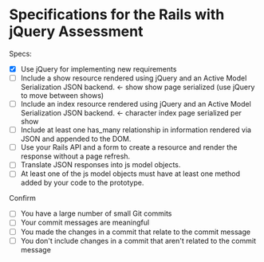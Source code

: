 # Specifications for the Rails with jQuery Assessment

Specs:
- [x] Use jQuery for implementing new requirements
- [ ] Include a show resource rendered using jQuery and an Active Model Serialization JSON backend. <- show show page serialized (use jQuery to move between shows)
- [ ] Include an index resource rendered using jQuery and an Active Model Serialization JSON backend. <- character index page serialized per show
- [ ] Include at least one has_many relationship in information rendered via JSON and appended to the DOM.
- [ ] Use your Rails API and a form to create a resource and render the response without a page refresh.
- [ ] Translate JSON responses into js model objects.
- [ ] At least one of the js model objects must have at least one method added by your code to the prototype.

Confirm
- [ ] You have a large number of small Git commits
- [ ] Your commit messages are meaningful
- [ ] You made the changes in a commit that relate to the commit message
- [ ] You don't include changes in a commit that aren't related to the commit message
